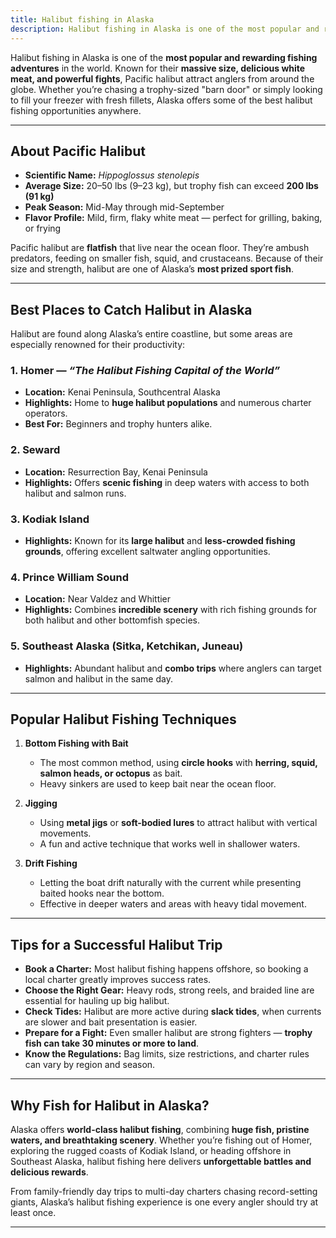 ```yaml
---
title: Halibut fishing in Alaska
description: Halibut fishing in Alaska is one of the most popular and rewarding fishing adventures in the world. Known for their massive size, delicious white meat, and powerful fights, Pacific halibut attract anglers from around the globe.
---
```


Halibut fishing in Alaska is one of the **most popular and rewarding fishing adventures** in the world. Known for their **massive size, delicious white meat, and powerful fights**, Pacific halibut attract anglers from around the globe. Whether you’re chasing a trophy-sized "barn door" or simply looking to fill your freezer with fresh fillets, Alaska offers some of the best halibut fishing opportunities anywhere.

---

## About Pacific Halibut

- **Scientific Name:** *Hippoglossus stenolepis*  
- **Average Size:** 20–50 lbs (9–23 kg), but trophy fish can exceed **200 lbs (91 kg)**  
- **Peak Season:** Mid-May through mid-September  
- **Flavor Profile:** Mild, firm, flaky white meat — perfect for grilling, baking, or frying  

Pacific halibut are **flatfish** that live near the ocean floor. They’re ambush predators, feeding on smaller fish, squid, and crustaceans. Because of their size and strength, halibut are one of Alaska’s **most prized sport fish**.

---

## Best Places to Catch Halibut in Alaska

Halibut are found along Alaska’s entire coastline, but some areas are especially renowned for their productivity:

### 1. Homer — *“The Halibut Fishing Capital of the World”*
- **Location:** Kenai Peninsula, Southcentral Alaska  
- **Highlights:** Home to **huge halibut populations** and numerous charter operators.  
- **Best For:** Beginners and trophy hunters alike.

### 2. Seward
- **Location:** Resurrection Bay, Kenai Peninsula  
- **Highlights:** Offers **scenic fishing** in deep waters with access to both halibut and salmon runs.

### 3. Kodiak Island
- **Highlights:** Known for its **large halibut** and **less-crowded fishing grounds**, offering excellent saltwater angling opportunities.

### 4. Prince William Sound
- **Location:** Near Valdez and Whittier  
- **Highlights:** Combines **incredible scenery** with rich fishing grounds for both halibut and other bottomfish species.

### 5. Southeast Alaska (Sitka, Ketchikan, Juneau)
- **Highlights:** Abundant halibut and **combo trips** where anglers can target salmon and halibut in the same day.

---

## Popular Halibut Fishing Techniques

1. **Bottom Fishing with Bait**  
   - The most common method, using **circle hooks** with **herring, squid, salmon heads, or octopus** as bait.  
   - Heavy sinkers are used to keep bait near the ocean floor.

2. **Jigging**  
   - Using **metal jigs** or **soft-bodied lures** to attract halibut with vertical movements.  
   - A fun and active technique that works well in shallower waters.

3. **Drift Fishing**  
   - Letting the boat drift naturally with the current while presenting baited hooks near the bottom.  
   - Effective in deeper waters and areas with heavy tidal movement.

---

## Tips for a Successful Halibut Trip

- **Book a Charter:** Most halibut fishing happens offshore, so booking a local charter greatly improves success rates.  
- **Choose the Right Gear:** Heavy rods, strong reels, and braided line are essential for hauling up big halibut.  
- **Check Tides:** Halibut are more active during **slack tides**, when currents are slower and bait presentation is easier.  
- **Prepare for a Fight:** Even smaller halibut are strong fighters — **trophy fish can take 30 minutes or more to land**.  
- **Know the Regulations:** Bag limits, size restrictions, and charter rules can vary by region and season.

---

## Why Fish for Halibut in Alaska?

Alaska offers **world-class halibut fishing**, combining **huge fish, pristine waters, and breathtaking scenery**. Whether you’re fishing out of Homer, exploring the rugged coasts of Kodiak Island, or heading offshore in Southeast Alaska, halibut fishing here delivers **unforgettable battles and delicious rewards**.  

From family-friendly day trips to multi-day charters chasing record-setting giants, Alaska’s halibut fishing experience is one every angler should try at least once.

---
